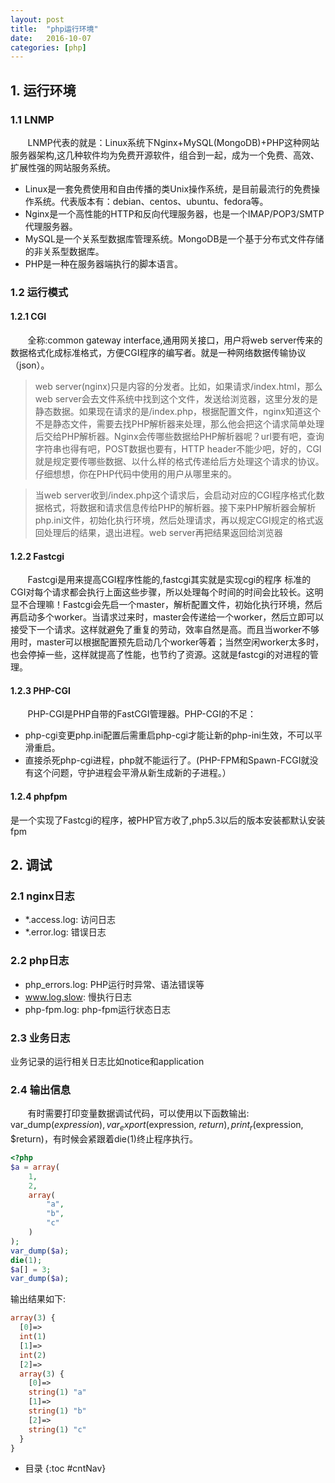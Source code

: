 ```yaml
---
layout: post
title:  "php运行环境"
date:   2016-10-07
categories: [php]
---
```


## 1. 运行环境

### 1.1 LNMP

&#160; &#160; &#160; &#160;LNMP代表的就是：Linux系统下Nginx+MySQL(MongoDB)+PHP这种网站服务器架构,这几种软件均为免费开源软件，组合到一起，成为一个免费、高效、扩展性强的网站服务系统。

- Linux是一套免费使用和自由传播的类Unix操作系统，是目前最流行的免费操作系统。代表版本有：debian、centos、ubuntu、fedora等。
- Nginx是一个高性能的HTTP和反向代理服务器，也是一个IMAP/POP3/SMTP代理服务器。
- MySQL是一个关系型数据库管理系统。MongoDB是一个基于分布式文件存储的非关系型数据库。
- PHP是一种在服务器端执行的脚本语言。


### 1.2 运行模式

#### 1.2.1 CGI

&#160; &#160; &#160; &#160;全称:common gateway interface,通用网关接口，用户将web server传来的数据格式化成标准格式，方便CGI程序的编写者。就是一种网络数据传输协议（json）。

> web server(nginx)只是内容的分发者。比如，如果请求/index.html，那么web server会去文件系统中找到这个文件，发送给浏览器，这里分发的是静态数据。如果现在请求的是/index.php，根据配置文件，nginx知道这个不是静态文件，需要去找PHP解析器来处理，那么他会把这个请求简单处理后交给PHP解析器。Nginx会传哪些数据给PHP解析器呢？url要有吧，查询字符串也得有吧，POST数据也要有，HTTP header不能少吧，好的，CGI就是规定要传哪些数据、以什么样的格式传递给后方处理这个请求的协议。仔细想想，你在PHP代码中使用的用户从哪里来的。

> 当web server收到/index.php这个请求后，会启动对应的CGI程序格式化数据格式，将数据和请求信息传给PHP的解析器。接下来PHP解析器会解析php.ini文件，初始化执行环境，然后处理请求，再以规定CGI规定的格式返回处理后的结果，退出进程。web server再把结果返回给浏览器

#### 1.2.2 Fastcgi
   
&#160; &#160; &#160; &#160;Fastcgi是用来提高CGI程序性能的,fastcgi其实就是实现cgi的程序 标准的CGI对每个请求都会执行上面这些步骤，所以处理每个时间的时间会比较长。这明显不合理嘛！Fastcgi会先启一个master，解析配置文件，初始化执行环境，然后再启动多个worker。当请求过来时，master会传递给一个worker，然后立即可以接受下一个请求。这样就避免了重复的劳动，效率自然是高。而且当worker不够用时，master可以根据配置预先启动几个worker等着；当然空闲worker太多时，也会停掉一些，这样就提高了性能，也节约了资源。这就是fastcgi的对进程的管理。

#### 1.2.3 PHP-CGI

&#160; &#160; &#160; &#160;PHP-CGI是PHP自带的FastCGI管理器。PHP-CGI的不足：

- php-cgi变更php.ini配置后需重启php-cgi才能让新的php-ini生效，不可以平滑重启。
- 直接杀死php-cgi进程，php就不能运行了。(PHP-FPM和Spawn-FCGI就没有这个问题，守护进程会平滑从新生成新的子进程。）

#### 1.2.4 phpfpm 

是一个实现了Fastcgi的程序，被PHP官方收了,php5.3以后的版本安装都默认安装fpm

## 2. 调试

### 2.1 nginx日志

* *.access.log: 访问日志
* *.error.log: 错误日志

### 2.2 php日志

- php_errors.log: PHP运行时异常、语法错误等
- www.log.slow: 慢执行日志
- php-fpm.log: php-fpm运行状态日志

### 2.3 业务日志

业务记录的运行相关日志比如notice和application

### 2.4 输出信息

&#160; &#160; &#160; &#160;有时需要打印变量数据调试代码，可以使用以下函数输出: var_dump($expression), var_export($expression, $return), print_r($expression, $return)，有时候会紧跟着die(1)终止程序执行。

``` php
<?php
$a = array(
    1,
    2,
    array(
        "a",
        "b",
        "c"
    )
);
var_dump($a);
die(1);
$a[] = 3;
var_dump($a);
```
输出结果如下:

```php
array(3) {
  [0]=>
  int(1)
  [1]=>
  int(2)
  [2]=>
  array(3) {
    [0]=>
    string(1) "a"
    [1]=>
    string(1) "b"
    [2]=>
    string(1) "c"
  }
}
```



* 目录
{:toc #cntNav}




